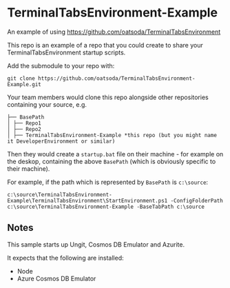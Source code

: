 # TerminalTabsEnvironment-Example

An example of using https://github.com/oatsoda/TerminalTabsEnvironment

This repo is an example of a repo that you could create to share your TerminalTabsEnvironment startup scripts.

Add the submodule to your repo with:

```
git clone https://github.com/oatsoda/TerminalTabsEnvironment-Example.git
```

Your team members would clone this repo alongside other repositories containing your source, e.g.

```
├── BasePath
│ ├── Repo1
│ ├── Repo2
│ ├── TerminalTabsEnvironment-Example *this repo (but you might name it DeveloperEnvironment or similar)
```

Then they would create a `startup.bat` file on their machine - for example on the deskop, containing the above `BasePath` (which is obviously specific to their machine).

For example, if the path which is represented by `BasePath` is `c:\source`:

```
c:\source\TerminalTabsEnvironment-Example\TerminalTabsEnvironment\StartEnvironment.ps1 -ConfigFolderPath c:\source\TerminalTabsEnvironment-Example -BaseTabPath c:\source
```

## Notes

This sample starts up Ungit, Cosmos DB Emulator and Azurite.

It expects that the following are installed:

- Node
- Azure Cosmos DB Emulator
